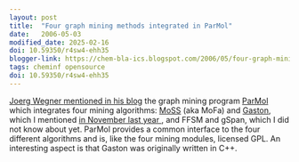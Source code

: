 ```yaml
---
layout: post
title:  "Four graph mining methods integrated in ParMol"
date:   2006-05-03
modified_date: 2025-02-16
doi: 10.59350/r4sw4-ehh35
blogger-link: https://chem-bla-ics.blogspot.com/2006/05/four-graph-mining-methods-integrated.html
tags: cheminf opensource
doi: 10.59350/r4sw4-ehh35
---
```


[Joerg Wegner <i class="fa-solid fa-recycle fa-xs"></i>](https://www.blogger.com/profile/09112376168632883058)
[mentioned in his blog](http://miningdrugs.blogspot.com/2006/05/molecule-mining-field-is-rapidly.html)
the graph mining program [ParMol <i class="fa-solid fa-box-archive fa-xs"></i>](https://web.archive.org/web/20070609221004/http://www2.informatik.uni-erlangen.de/Forschung/Projekte/ParMol/?language=en)
which integrates four mining algorithms:
[MoSS](http://fuzzy.cs.uni-magdeburg.de/~borgelt/moss.html) (aka MoFa) and [Gaston](http://www.liacs.nl/~snijssen/gaston/), which I mentioned
[in November last year <i class="fa-solid fa-recycle fa-xs"></i>](https://chem-bla-ics.linkedchemistry.info/2005/11/02/open-source-data-mining-in.html),
and FFSM and gSpan, which I did not know about
yet. ParMol provides a common interface to the four different algorithms and is, like the four mining modules, licensed GPL. An interesting aspect
is that Gaston was originally written in C++.
